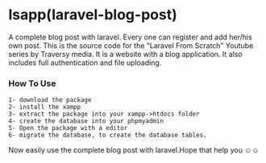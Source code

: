 # lsapp(laravel-blog-post)
A complete blog post with laravel. Every one can register and add her/his own post.
This is the source code for the "Laravel From Scratch" Youtube series by Traversy media. It is a website with a blog application. It also includes full authentication and file uploading.


### How To Use
```
1- download the package
2- install the xampp
3- extract the package into your xampp->htdocs folder
4- create the database into your phpmyadmin
5- Open the package with a editor
6- migrate the database, to create the database tables.
```
Now easily use the complete blog post with laravel.Hope that help you ☺☺
